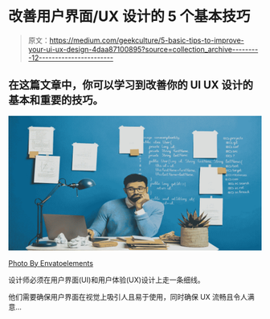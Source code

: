 # 改善用户界面/UX 设计的 5 个基本技巧

> 原文：<https://medium.com/geekculture/5-basic-tips-to-improve-your-ui-ux-design-4daa87100895?source=collection_archive---------12----------------------->

## 在这篇文章中，你可以学习到改善你的 UI UX 设计的基本和重要的技巧。

![](img/d4807380e6f90a848c807bd34cdb98ef.png)

[Photo By Envatoelements](https://elements.envato.com/)

设计师必须在用户界面(UI)和用户体验(UX)设计上走一条细线。

他们需要确保用户界面在视觉上吸引人且易于使用，同时确保 UX 流畅且令人满意…